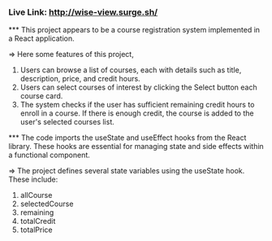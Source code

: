 ### Live Link: http://wise-view.surge.sh/

*** This project appears to be a course registration system implemented in a React application. 

=> Here some features of this project,

1. Users can browse a list of courses, each with details such as title, description, price, and credit hours.
2. Users can select courses of interest by clicking the Select button each course card.
3. The system checks if the user has sufficient remaining credit hours to enroll in a course. If there is enough credit, the course is added to the user's selected courses list.



*** The code imports the useState and useEffect hooks from the React library. These hooks are essential for managing state and side effects within a functional component.

=> The project defines several state variables using the useState hook. These include:

1. allCourse
2. selectedCourse
3. remaining
4. totalCredit
5. totalPrice
